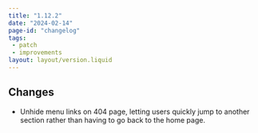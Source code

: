 ```yaml
---
title: "1.12.2"
date: "2024-02-14"
page-id: "changelog"
tags: 
 - patch
 - improvements
layout: layout/version.liquid
---
```

## Changes
 - Unhide menu links on 404 page, letting users quickly jump to another section rather than having to go back to the home page.